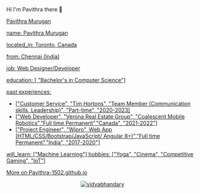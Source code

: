  Hi I'm Pavithra there 👋
 
<div class="badge-base LI-profile-badge" data-locale="en_US" data-size="medium" data-theme="light" data-type="VERTICAL" data-vanity="pavithramurugan15" data-version="v1"><a class="badge-base__link LI-simple-link" href="https://ca.linkedin.com/in/pavithramurugan15?trk=profile-badge"><i class="fa fa-linkedin-square" style="font-size:48px;color:blue"></i>Pavithra Murugan </div>

name: Pavithra Murugan

located_in: Toronto, Canada

from: Chennai (India)

job: Web Designer/Developer

education: [ "Bachelor's in Computer Science"]

past experiences: 
  - ["Customer Service", "Tim Hortons", "Team Member (Communication skills, Leadership)", "Part-time", "2020-2023]
  - ["Web Developer", "Verona Real Estate Group", "Coalescent Mobile Robotics","Full time Permanent","Canada", "2021-2022"]
  - ["Project Engineer", "Wipro", Web App (HTML/CSS/Bootstrap/JavaScript/ Angular 8+)","Full time Permanent","India", "2017-2020"]

will_learn: ["Machine Learning"]
hobbies: ["Yoga", "Cinema", "Competitive Gaming", "IoT"]

More on Pavithra-1502.github.io

<p align="center" dir="auto">
  <a href="https://ca.linkedin.com/in/pavithramurugan15" rel="nofollow"><img src="https://camo.githubusercontent.com/a80d00f23720d0bc9f55481cfcd77ab79e141606829cf16ec43f8cacc7741e46/68747470733a2f2f696d672e736869656c64732e696f2f62616467652f4c696e6b6564496e2d3030373742353f7374796c653d666f722d7468652d6261646765266c6f676f3d6c696e6b6564696e266c6f676f436f6c6f723d7768697465" alt="vidyabhandary" data-canonical-src="https://img.shields.io/badge/LinkedIn-0077B5?style=for-the-badge&amp;logo=linkedin&amp;logoColor=white" style="max-width: 100%;"></a> 

</p>
<!--
**Pavithra-1502/Pavithra-1502** is a ✨ _special_ ✨ repository because its `README.md` (this file) appears on your GitHub profile.

Here are some ideas to get you started:

- 🔭 I’m currently working on ...
- 🌱 I’m currently learning ...
- 👯 I’m looking to collaborate on ...
- 🤔 I’m looking for help with ...
- 💬 Ask me about ...
- 📫 How to reach me: ...
- 😄 Pronouns: ...
- ⚡ Fun fact: ...
-->
